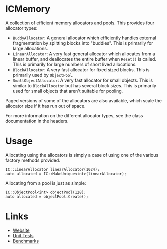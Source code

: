 # ICMemory #

A collection of efficient memory allocators and pools. This provides four allocator types:

* `BuddyAllocator`: A general allocator which efficiently handles external fragmentation by splitting blocks into "buddies". This is primarily for large allocations.
* `LinearAllocator`: A very fast general allocator which allocates from a linear buffer, and deallocates the entire buffer when `Reset()` is called. This is primarily for large numbers of short lived allocations.
* `BlockAllocator`: A very fast allocator for fixed sized blocks. This is primarily used by `ObjectPool`.
* `SmallObjectAllocator`: A very fast allocator for small objects. This is similar to `BlockAllocator` but has several block sizes. This is primarily used for small objects that aren't suitable for pooling.

Paged versions of some of the allocators are also available, which scale the allocator size if it has run out of space.

For more information on the different allocator types, see the class documentation in the headers.

# Usage #

Allocating using the allocators is simply a case of using one of the various factory methods provided.

```
IC::LinearAllocator linearAllocator(1024);
auto allocated = IC::MakeUnique<int>(linearAllocator);
```

Allocating from a pool is just as simple:

```
IC::ObjectPool<int> objectPool(128);
auto allocated = objectPool.Create();
```

# Links #

* [Website](http://www.icopland.co.uk/)
* [Unit Tests](https://github.com/AzCopey/ICMemoryTest)
* [Benchmarks](https://github.com/AzCopey/ICMemoryBenchmark)
